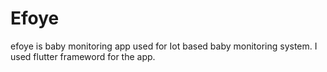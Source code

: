 # Efoye
efoye is baby monitoring app used for Iot based baby monitoring system.
I used flutter frameword for the app.
